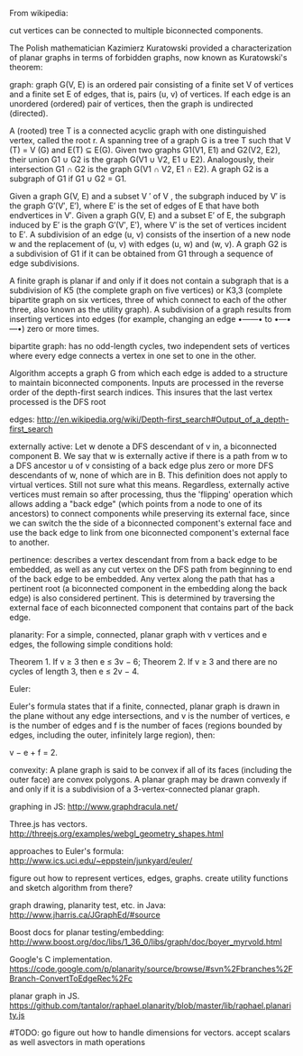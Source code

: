 
From wikipedia:

cut vertices can be connected to multiple biconnected components.

The Polish mathematician Kazimierz Kuratowski provided a characterization of planar graphs in terms of forbidden graphs, now known as Kuratowski's theorem:

graph: graph G(V, E) is an ordered pair consisting of a finite set V of vertices and a finite set
E of edges, that is, pairs (u, v) of vertices. If each edge is an unordered (ordered) pair of
vertices, then the graph is undirected (directed).

A (rooted) tree T is a connected acyclic graph with one distinguished vertex, called the
root r. A spanning tree of a graph G is a tree T such that V (T) = V (G) and E(T) ⊆ E(G).
Given two graphs G1(V1, E1) and G2(V2, E2), their union G1 ∪ G2 is the graph G(V1 ∪
V2, E1 ∪ E2). Analogously, their intersection G1 ∩ G2 is the graph G(V1 ∩ V2, E1 ∩ E2). A
graph G2 is a subgraph of G1 if G1 ∪ G2 = G1.

Given a graph G(V, E) and a subset V ′ of V , the subgraph induced by V′ is the graph G′(V′, E′), where E′
is the set of edges of E that have both endvertices in V′. Given a graph G(V, E) and a subset E′ of E, the subgraph
induced by E′ is the graph G′(V′, E′), where V′ is the set of vertices incident to E′. A subdivision of an edge (u, v)
consists of the insertion of a new node w and the replacement of (u, v) with edges (u, w) and (w, v). A graph G2
is a subdivision of G1 if it can be obtained from G1 through a sequence of edge subdivisions.

A finite graph is planar if and only if it does not contain a subgraph that is a subdivision of K5 (the complete graph on five vertices) or K3,3 (complete bipartite graph on six vertices, three of which connect to each of the other three, also known as the utility graph).
A subdivision of a graph results from inserting vertices into edges (for example, changing an edge •——• to •—•—•) zero or more times.

bipartite graph: has no odd-length cycles, two independent sets of vertices where every edge connects a vertex in one set to one in the other.

Algorithm accepts a graph G from which each edge is added to a structure to maintain biconnected components. Inputs are processed
in the reverse order of the depth-first search indices. This insures that the last vertex processed is the DFS root

edges: http://en.wikipedia.org/wiki/Depth-first_search#Output_of_a_depth-first_search

externally active: Let w denote a DFS descendant of v in, a biconnected component B. We say that w is externally active if there is a path from w to a DFS ancestor u of v consisting of a back edge plus zero or more DFS descendants of w, none of which are in B. This definition does not apply to virtual vertices. Still not sure what this means. Regardless, externally active vertices must remain so after processing, thus the 'flipping' operation which allows adding a "back edge" (which points from a node to one of its ancestors) to connect components while preserving its external face, since we can switch the the side of a biconnected component's external face and use the back edge to link from one biconnected component's external face to another.

pertinence: describes a vertex descendant from from a back edge to be embedded, as well as any cut vertex on the DFS path from beginning to end of the back edge to be embedded. Any vertex along the path that has a pertinent root (a biconnected component in the embedding along the back edge) is also considered pertinent. This is determined by traversing the external face of each biconnected component that contains part of the back edge.

planarity:
For a simple, connected, planar graph with v vertices and e edges, the following simple conditions hold:

Theorem 1. If v ≥ 3 then e ≤ 3v − 6;
Theorem 2. If v ≥ 3 and there are no cycles of length 3, then e ≤ 2v − 4.

Euler:

Euler's formula states that if a finite, connected, planar graph is drawn in the plane without any edge intersections, and v is the number of vertices, e is the number of edges and f is the number of faces (regions bounded by edges, including the outer, infinitely large region), then:

v − e + f = 2.

convexity:
A plane graph is said to be convex if all of its faces (including the outer face) are convex polygons. A planar graph may be drawn convexly if and only if it is a subdivision of a 3-vertex-connected planar graph.

graphing in JS: http://www.graphdracula.net/

Three.js has vectors. http://threejs.org/examples/webgl_geometry_shapes.html

approaches to Euler's formula: http://www.ics.uci.edu/~eppstein/junkyard/euler/


figure out how to represent vertices, edges, graphs. create utility functions and sketch algorithm from there?

graph drawing, planarity test, etc. in Java: http://www.jharris.ca/JGraphEd/#source

Boost docs for planar testing/embedding: http://www.boost.org/doc/libs/1_36_0/libs/graph/doc/boyer_myrvold.html

Google's C implementation. https://code.google.com/p/planarity/source/browse/#svn%2Fbranches%2FBranch-ConvertToEdgeRec%2Fc

planar graph in JS. https://github.com/tantalor/raphael.planarity/blob/master/lib/raphael.planarity.js

#TODO:
go figure out how to handle dimensions for vectors.
accept scalars as well asvectors in math operations
